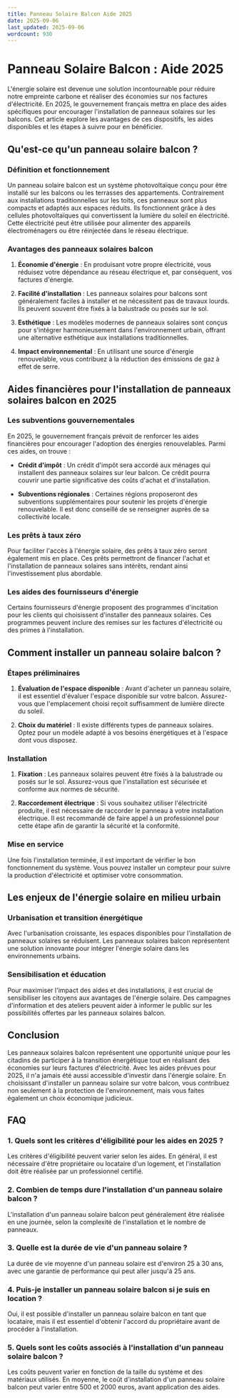 ```yaml
---
title: Panneau Solaire Balcon Aide 2025
date: 2025-09-06
last_updated: 2025-09-06
wordcount: 930
---
```


# Panneau Solaire Balcon : Aide 2025

L'énergie solaire est devenue une solution incontournable pour réduire notre empreinte carbone et réaliser des économies sur nos factures d'électricité. En 2025, le gouvernement français mettra en place des aides spécifiques pour encourager l'installation de panneaux solaires sur les balcons. Cet article explore les avantages de ces dispositifs, les aides disponibles et les étapes à suivre pour en bénéficier.

## Qu'est-ce qu'un panneau solaire balcon ?

### Définition et fonctionnement

Un panneau solaire balcon est un système photovoltaïque conçu pour être installé sur les balcons ou les terrasses des appartements. Contrairement aux installations traditionnelles sur les toits, ces panneaux sont plus compacts et adaptés aux espaces réduits. Ils fonctionnent grâce à des cellules photovoltaïques qui convertissent la lumière du soleil en électricité. Cette électricité peut être utilisée pour alimenter des appareils électroménagers ou être réinjectée dans le réseau électrique.

### Avantages des panneaux solaires balcon

1. **Économie d'énergie** : En produisant votre propre électricité, vous réduisez votre dépendance au réseau électrique et, par conséquent, vos factures d'énergie.
   
2. **Facilité d'installation** : Les panneaux solaires pour balcons sont généralement faciles à installer et ne nécessitent pas de travaux lourds. Ils peuvent souvent être fixés à la balustrade ou posés sur le sol.

3. **Esthétique** : Les modèles modernes de panneaux solaires sont conçus pour s'intégrer harmonieusement dans l'environnement urbain, offrant une alternative esthétique aux installations traditionnelles.

4. **Impact environnemental** : En utilisant une source d'énergie renouvelable, vous contribuez à la réduction des émissions de gaz à effet de serre.

## Aides financières pour l'installation de panneaux solaires balcon en 2025

### Les subventions gouvernementales

En 2025, le gouvernement français prévoit de renforcer les aides financières pour encourager l'adoption des énergies renouvelables. Parmi ces aides, on trouve :

- **Crédit d'impôt** : Un crédit d'impôt sera accordé aux ménages qui installent des panneaux solaires sur leur balcon. Ce crédit pourra couvrir une partie significative des coûts d'achat et d'installation.

- **Subventions régionales** : Certaines régions proposeront des subventions supplémentaires pour soutenir les projets d'énergie renouvelable. Il est donc conseillé de se renseigner auprès de sa collectivité locale.

### Les prêts à taux zéro

Pour faciliter l'accès à l'énergie solaire, des prêts à taux zéro seront également mis en place. Ces prêts permettront de financer l'achat et l'installation de panneaux solaires sans intérêts, rendant ainsi l'investissement plus abordable.

### Les aides des fournisseurs d'énergie

Certains fournisseurs d'énergie proposent des programmes d'incitation pour les clients qui choisissent d'installer des panneaux solaires. Ces programmes peuvent inclure des remises sur les factures d'électricité ou des primes à l'installation.

## Comment installer un panneau solaire balcon ?

### Étapes préliminaires

1. **Évaluation de l'espace disponible** : Avant d'acheter un panneau solaire, il est essentiel d'évaluer l'espace disponible sur votre balcon. Assurez-vous que l'emplacement choisi reçoit suffisamment de lumière directe du soleil.

2. **Choix du matériel** : Il existe différents types de panneaux solaires. Optez pour un modèle adapté à vos besoins énergétiques et à l'espace dont vous disposez.

### Installation

1. **Fixation** : Les panneaux solaires peuvent être fixés à la balustrade ou posés sur le sol. Assurez-vous que l'installation est sécurisée et conforme aux normes de sécurité.

2. **Raccordement électrique** : Si vous souhaitez utiliser l'électricité produite, il est nécessaire de raccorder le panneau à votre installation électrique. Il est recommandé de faire appel à un professionnel pour cette étape afin de garantir la sécurité et la conformité.

### Mise en service

Une fois l'installation terminée, il est important de vérifier le bon fonctionnement du système. Vous pouvez installer un compteur pour suivre la production d'électricité et optimiser votre consommation.

## Les enjeux de l'énergie solaire en milieu urbain

### Urbanisation et transition énergétique

Avec l'urbanisation croissante, les espaces disponibles pour l'installation de panneaux solaires se réduisent. Les panneaux solaires balcon représentent une solution innovante pour intégrer l'énergie solaire dans les environnements urbains.

### Sensibilisation et éducation

Pour maximiser l'impact des aides et des installations, il est crucial de sensibiliser les citoyens aux avantages de l'énergie solaire. Des campagnes d'information et des ateliers peuvent aider à informer le public sur les possibilités offertes par les panneaux solaires balcon.

## Conclusion

Les panneaux solaires balcon représentent une opportunité unique pour les citadins de participer à la transition énergétique tout en réalisant des économies sur leurs factures d'électricité. Avec les aides prévues pour 2025, il n'a jamais été aussi accessible d'investir dans l'énergie solaire. En choisissant d'installer un panneau solaire sur votre balcon, vous contribuez non seulement à la protection de l'environnement, mais vous faites également un choix économique judicieux.

## FAQ

### 1. Quels sont les critères d'éligibilité pour les aides en 2025 ?

Les critères d'éligibilité peuvent varier selon les aides. En général, il est nécessaire d'être propriétaire ou locataire d'un logement, et l'installation doit être réalisée par un professionnel certifié.

### 2. Combien de temps dure l'installation d'un panneau solaire balcon ?

L'installation d'un panneau solaire balcon peut généralement être réalisée en une journée, selon la complexité de l'installation et le nombre de panneaux.

### 3. Quelle est la durée de vie d'un panneau solaire ?

La durée de vie moyenne d'un panneau solaire est d'environ 25 à 30 ans, avec une garantie de performance qui peut aller jusqu'à 25 ans.

### 4. Puis-je installer un panneau solaire balcon si je suis en location ?

Oui, il est possible d'installer un panneau solaire balcon en tant que locataire, mais il est essentiel d'obtenir l'accord du propriétaire avant de procéder à l'installation.

### 5. Quels sont les coûts associés à l'installation d'un panneau solaire balcon ?

Les coûts peuvent varier en fonction de la taille du système et des matériaux utilisés. En moyenne, le coût d'installation d'un panneau solaire balcon peut varier entre 500 et 2000 euros, avant application des aides.